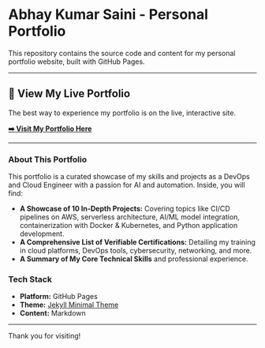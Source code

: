 # Abhay Kumar Saini - Personal Portfolio

This repository contains the source code and content for my personal portfolio website, built with GitHub Pages.

---

## 🚀 View My Live Portfolio

The best way to experience my portfolio is on the live, interactive site.

**[➡️ Visit My Portfolio Here](https://githubabhay2003.github.io)**

---

### About This Portfolio

This portfolio is a curated showcase of my skills and projects as a DevOps and Cloud Engineer with a passion for AI and automation. Inside, you will find:

* **A Showcase of 10 In-Depth Projects:** Covering topics like CI/CD pipelines on AWS, serverless architecture, AI/ML model integration, containerization with Docker & Kubernetes, and Python application development.
* **A Comprehensive List of Verifiable Certifications:** Detailing my training in cloud platforms, DevOps tools, cybersecurity, networking, and more.
* **A Summary of My Core Technical Skills** and professional experience.

### Tech Stack

* **Platform:** GitHub Pages
* **Theme:** [Jekyll Minimal Theme](https://github.com/pages-themes/minimal)
* **Content:** Markdown

---

Thank you for visiting!
